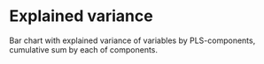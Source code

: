 <!-- TITLE: Explained variance -->
<!-- SUBTITLE: -->

# Explained variance

Bar chart with explained variance of variables by PLS-components, cumulative sum by each of components.
